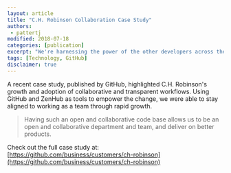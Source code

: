 ```yaml
---
layout: article
title: "C.H. Robinson Collaboration Case Study"
authors:
 - pattertj
modified: 2018-07-18
categories: [publication]
excerpt: "We're harnessing the power of the other developers across the world who think the project is super cool and can help make it happen. That is what makes our IT world great."
tags: [Technology, GitHub]
disclaimer: true
---
```


A recent case study, published by GitHub, highlighted C.H. Robinson's growth and adoption of collaborative and transparent workflows. Using GitHub and ZenHub as tools to empower the change, we were able to stay aligned to working as a team through rapid growth.

> Having such an open and collaborative code base allows us to be an open and collaborative department and team, and deliver on better products.

Check out the full case study at: [https://github.com/business/customers/ch-robinson](https://github.com/business/customers/ch-robinson)
